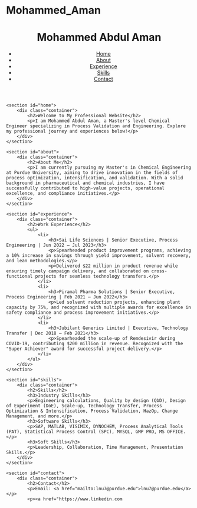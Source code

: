 # Mohammed_Aman
<!DOCTYPE html>
<html lang="en">
<head>
    <meta charset="UTF-8">
    <meta name="viewport" content="width=device-width, initial-scale=1.0">
    <title>Mohammed Abdul Aman - Chemical Engineer</title>
    <link rel="stylesheet" href="styles.css">
</head>
<body>
    <header>
        <div class="container">
            <h1>Mohammed Abdul Aman</h1>
            <nav>
                <ul>
                    <li><a href="#home">Home</a></li>
                    <li><a href="#about">About</a></li>
                    <li><a href="#experience">Experience</a></li>
                    <li><a href="#skills">Skills</a></li>
                    <li><a href="#contact">Contact</a></li>
                </ul>
            </nav>
        </div>
    </header>

    <section id="home">
        <div class="container">
            <h2>Welcome to My Professional Website</h2>
            <p>I am Mohammed Abdul Aman, a Master's level Chemical Engineer specializing in Process Validation and Engineering. Explore my professional journey and experiences below!</p>
        </div>
    </section>

    <section id="about">
        <div class="container">
            <h2>About Me</h2>
            <p>I am currently pursuing my Master's in Chemical Engineering at Purdue University, aiming to drive innovation in the fields of process optimization, intensification, and validation. With a solid background in pharmaceutical and chemical industries, I have successfully contributed to high-value projects, operational excellence, and compliance initiatives.</p>
        </div>
    </section>

    <section id="experience">
        <div class="container">
            <h2>Work Experience</h2>
            <ul>
                <li>
                    <h3>Sai Life Sciences | Senior Executive, Process Engineering | Jun 2022 – Jul 2023</h3>
                    <p>Spearheaded product improvement programs, achieving a 10% increase in savings through yield improvement, solvent recovery, and lean methodologies.</p>
                    <p>Delivered $22 million in product revenue while ensuring timely campaign delivery, and collaborated on cross-functional projects for seamless technology transfers.</p>
                </li>
                <li>
                    <h3>Piramal Pharma Solutions | Senior Executive, Process Engineering | Feb 2021 – Jun 2022</h3>
                    <p>Led solvent reduction projects, enhancing plant capacity by 75%, and recognized with multiple awards for excellence in safety compliance and process improvement initiatives.</p>
                </li>
                <li>
                    <h3>Jubilant Generics Limited | Executive, Technology Transfer | Dec 2018 – Feb 2021</h3>
                    <p>Spearheaded the scale-up of Remdesivir during COVID-19, contributing $200 million in revenue. Recognized with the "Super Achiever" award for successful project delivery.</p>
                </li>
            </ul>
        </div>
    </section>

    <section id="skills">
        <div class="container">
            <h2>Skills</h2>
            <h3>Industry Skills</h3>
            <p>Engineering calculations, Quality by design (QbD), Design of Experiment (DoE), Scale-up, Technology Transfer, Process Optimization & Intensification, Process Validation, HazOp, Change Management, and more.</p>
            <h3>Software Skills</h3>
            <p>SAP, MATLAB, VISIMIX, DYNOCHEM, Process Analytical Tools (PAT), Statistical Process Control (SPC), MYSQL, GMP PRO, MS OFFICE.</p>
            <h3>Soft Skills</h3>
            <p>Leadership, Collaboration, Time Management, Presentation Skills.</p>
        </div>
    </section>

    <section id="contact">
        <div class="container">
            <h2>Contact</h2>
            <p>Email: <a href="mailto:lnu7@purdue.edu">lnu7@purdue.edu</a></p>
            <p><a href="https://www.linkedin.com

